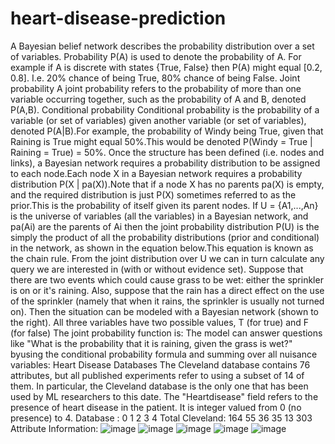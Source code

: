 # heart-disease-prediction
A Bayesian belief network describes the probability distribution over a set of 
variables. 
Probability
P(A) is used to denote the probability of A. For example if A is discrete with states {True, False} then 
P(A) might equal [0.2, 0.8]. I.e. 20% chance of being True, 80% chance of being False.
Joint probability
A joint probability refers to the probability of more than one variable occurring together, such as 
the probability of A and B, denoted P(A,B).
Conditional probability
Conditional probability is the probability of a variable (or set of variables) given another variable (or 
set of variables), denoted P(A|B).For example, the probability of Windy being True, given that Raining 
is True might equal 50%.This would be denoted P(Windy = True | Raining = True) = 50%.
Once the structure has been defined (i.e. nodes and links), a Bayesian network requires a probability 
distribution to be assigned to each node.Each node X in a Bayesian network requires a probability 
distribution P(X | pa(X)).Note that if a node X has no parents pa(X) is empty, and the required 
distribution is just P(X) sometimes referred to as the prior.This is the probability of itself given its 
parent nodes.
If U = {A1,...,An} is the universe of variables (all the variables) in a Bayesian network, and pa(Ai) are 
the parents of Ai then the joint probability distribution P(U) is the simply the product of all the 
probability distributions (prior and conditional) in the network, as shown in the equation below.This 
equation is known as the chain rule.
From the joint distribution over U we can in turn calculate any query we are interested in (with or 
without evidence set).
Suppose that there are two events which could cause grass to be wet: either the sprinkler is on or it's 
raining. Also, suppose that the rain has a direct effect on the use of the sprinkler (namely that when it
rains, the sprinkler is usually not turned on). Then the situation can be modeled with a Bayesian 
network (shown to the right). All three variables have two possible values, T (for true) and F (for 
false)
The joint probability function is:
The model can answer questions like "What is the probability that it is raining, given the grass is wet?"
 byusing the conditional probability formula and summing over all nuisance variables:
 Heart Disease Databases 
The Cleveland database contains 76 attributes, but all published experiments refer to using a subset of 14 of 
them. In particular, the Cleveland database is the only one that has been used by ML researchers to this date. 
The "Heartdisease" field refers to the presence of heart disease in the patient. It is integer valued from 0 (no 
presence) to 4. 
Database : 0 1 2 3 4 Total 
Cleveland: 164 55 36 35 13 303
Attribute Information:
![image](https://user-images.githubusercontent.com/92110686/194722867-2c753c7f-01ad-499d-b6c3-8ff22560ce8b.png)
![image](https://user-images.githubusercontent.com/92110686/194722883-92d75c9a-5664-4c17-a884-6a50e8699fbc.png)
![image](https://user-images.githubusercontent.com/92110686/194722899-cc2168ac-774b-4878-a5ee-4996bb614748.png)
![image](https://user-images.githubusercontent.com/92110686/194722905-c37eb720-80ac-4dbd-b2d7-df84ac0c8151.png)
![image](https://user-images.githubusercontent.com/92110686/194722895-75a364ab-4126-45b0-822a-19144b098f96.png)
